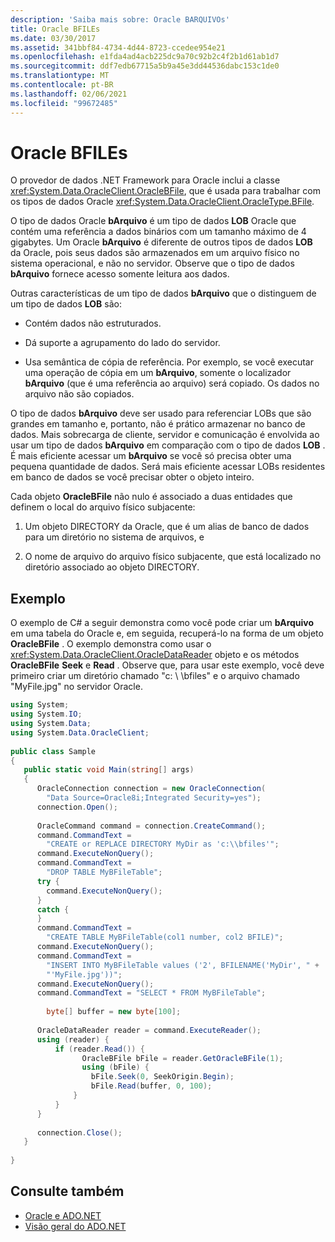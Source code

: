 ```yaml
---
description: 'Saiba mais sobre: Oracle BARQUIVOs'
title: Oracle BFILEs
ms.date: 03/30/2017
ms.assetid: 341bbf84-4734-4d44-8723-ccedee954e21
ms.openlocfilehash: e1fda4ad4acb225dc9a70c92b2c4f2b1d61ab1d7
ms.sourcegitcommit: ddf7edb67715a5b9a45e3dd44536dabc153c1de0
ms.translationtype: MT
ms.contentlocale: pt-BR
ms.lasthandoff: 02/06/2021
ms.locfileid: "99672485"
---
```

# <a name="oracle-bfiles"></a>Oracle BFILEs

O provedor de dados .NET Framework para Oracle inclui a classe <xref:System.Data.OracleClient.OracleBFile>, que é usada para trabalhar com os tipos de dados Oracle <xref:System.Data.OracleClient.OracleType.BFile>.  
  
 O tipo de dados Oracle **bArquivo** é um tipo de dados **LOB** Oracle que contém uma referência a dados binários com um tamanho máximo de 4 gigabytes. Um Oracle **bArquivo** é diferente de outros tipos de dados **LOB** da Oracle, pois seus dados são armazenados em um arquivo físico no sistema operacional, e não no servidor. Observe que o tipo de dados **bArquivo** fornece acesso somente leitura aos dados.  
  
 Outras características de um tipo de dados **bArquivo** que o distinguem de um tipo de dados **LOB** são:  
  
- Contém dados não estruturados.  
  
- Dá suporte a agrupamento do lado do servidor.  
  
- Usa semântica de cópia de referência. Por exemplo, se você executar uma operação de cópia em um **bArquivo**, somente o localizador **bArquivo** (que é uma referência ao arquivo) será copiado. Os dados no arquivo não são copiados.  
  
 O tipo de dados **bArquivo** deve ser usado para referenciar LOBs que são grandes em tamanho e, portanto, não é prático armazenar no banco de dados. Mais sobrecarga de cliente, servidor e comunicação é envolvida ao usar um tipo de dados **bArquivo** em comparação com o tipo de dados **LOB** . É mais eficiente acessar um **bArquivo** se você só precisa obter uma pequena quantidade de dados. Será mais eficiente acessar LOBs residentes em banco de dados se você precisar obter o objeto inteiro.  
  
 Cada objeto **OracleBFile** não nulo é associado a duas entidades que definem o local do arquivo físico subjacente:  
  
1. Um objeto DIRECTORY da Oracle, que é um alias de banco de dados para um diretório no sistema de arquivos, e  
  
2. O nome de arquivo do arquivo físico subjacente, que está localizado no diretório associado ao objeto DIRECTORY.  
  
## <a name="example"></a>Exemplo  

 O exemplo de C# a seguir demonstra como você pode criar um **bArquivo** em uma tabela do Oracle e, em seguida, recuperá-lo na forma de um objeto **OracleBFile** . O exemplo demonstra como usar o <xref:System.Data.OracleClient.OracleDataReader> objeto e os métodos **OracleBFile** **Seek** e **Read** . Observe que, para usar este exemplo, você deve primeiro criar um diretório chamado "c: \\ \bfiles" e o arquivo chamado "MyFile.jpg" no servidor Oracle.  
  
```csharp  
using System;  
using System.IO;  
using System.Data;  
using System.Data.OracleClient;  
  
public class Sample  
{  
   public static void Main(string[] args)  
   {  
      OracleConnection connection = new OracleConnection(  
        "Data Source=Oracle8i;Integrated Security=yes");  
      connection.Open();  
  
      OracleCommand command = connection.CreateCommand();  
      command.CommandText =
        "CREATE or REPLACE DIRECTORY MyDir as 'c:\\bfiles'";  
      command.ExecuteNonQuery();  
      command.CommandText =
        "DROP TABLE MyBFileTable";  
      try {  
        command.ExecuteNonQuery();  
      }  
      catch {  
      }  
      command.CommandText =
        "CREATE TABLE MyBFileTable(col1 number, col2 BFILE)";  
      command.ExecuteNonQuery();  
      command.CommandText =
        "INSERT INTO MyBFileTable values ('2', BFILENAME('MyDir', " +  
        "'MyFile.jpg'))";  
      command.ExecuteNonQuery();  
      command.CommandText = "SELECT * FROM MyBFileTable";  
  
        byte[] buffer = new byte[100];  
  
      OracleDataReader reader = command.ExecuteReader();  
      using (reader) {  
          if (reader.Read()) {  
                OracleBFile bFile = reader.GetOracleBFile(1);  
                using (bFile) {  
                  bFile.Seek(0, SeekOrigin.Begin);  
                  bFile.Read(buffer, 0, 100);  
              }  
          }  
      }  
  
      connection.Close();  
   }  
  
}  
```  
  
## <a name="see-also"></a>Consulte também

- [Oracle e ADO.NET](oracle-and-adonet.md)
- [Visão geral do ADO.NET](ado-net-overview.md)
